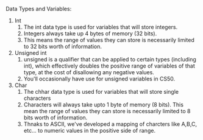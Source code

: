 Data Types and Variables:
1. Int
   1. The int data type is used for variables that will store integers.
   2. Integers always take up 4 bytes of memory (32 bits).
   3. This means the range of values they can store is necessarily limited to 32 bits worth of information.
2. Unsigned int
   1. unsigned is a qualifier that can be applied to certain types (including int), which effectively doubles the positive range of variables of that type, at the cost of disallowing any negative values.
   3. You'll occasionally have use for unsigned variables in CS50.
3. Char
   1. The chhar data type is used for variables that will store single characters
   2. Characters will always take upto 1 byte of memory (8 bits). This mean the range of values they can store is necessarily limited to 8 bits worth of information.
   3. Thnaks to ASCII, we've developed a mapping of charcters like A,B,C, etc... to numeric values in the positive side of range.
